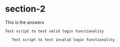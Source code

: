 # section-2
This is the answers
    
    Test script to test valid login functionality
      
       Test script to test invalid login functionality
       